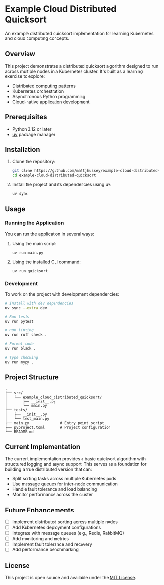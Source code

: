 # Example Cloud Distributed Quicksort

An example distributed quicksort implementation for learning Kubernetes and cloud computing concepts.

## Overview

This project demonstrates a distributed quicksort algorithm designed to run across multiple nodes in a Kubernetes cluster. It's built as a learning exercise to explore:

- Distributed computing patterns
- Kubernetes orchestration
- Asynchronous Python programming
- Cloud-native application development

## Prerequisites

- Python 3.12 or later
- [uv](https://github.com/astral-sh/uv) package manager

## Installation

1. Clone the repository:
   ```bash
   git clone https://github.com/mattjhussey/example-cloud-distributed-quicksort.git
   cd example-cloud-distributed-quicksort
   ```

2. Install the project and its dependencies using uv:
   ```bash
   uv sync
   ```

## Usage

### Running the Application

You can run the application in several ways:

1. Using the main script:
   ```bash
   uv run main.py
   ```

2. Using the installed CLI command:
   ```bash
   uv run quicksort
   ```

### Development

To work on the project with development dependencies:

```bash
# Install with dev dependencies
uv sync --extra dev

# Run tests
uv run pytest

# Run linting
uv run ruff check .

# Format code
uv run black .

# Type checking
uv run mypy .
```

## Project Structure

```
.
├── src/
│   └── example_cloud_distributed_quicksort/
│       ├── __init__.py
│       └── main.py
├── tests/
│   ├── __init__.py
│   └── test_main.py
├── main.py              # Entry point script
├── pyproject.toml       # Project configuration
└── README.md
```

## Current Implementation

The current implementation provides a basic quicksort algorithm with structured logging and async support. This serves as a foundation for building a true distributed version that can:

- Split sorting tasks across multiple Kubernetes pods
- Use message queues for inter-node communication
- Handle fault tolerance and load balancing
- Monitor performance across the cluster

## Future Enhancements

- [ ] Implement distributed sorting across multiple nodes
- [ ] Add Kubernetes deployment configurations
- [ ] Integrate with message queues (e.g., Redis, RabbitMQ)
- [ ] Add monitoring and metrics
- [ ] Implement fault tolerance and recovery
- [ ] Add performance benchmarking

## License

This project is open source and available under the [MIT License](LICENSE).

